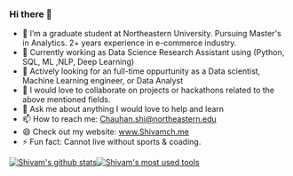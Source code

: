 ### Hi there 👋


- 🔭 I’m a graduate student at Northeastern University. Pursuing Master's in Analytics. 2+ years experience in e-commerce industry. 
- 🌱 Currently working as Data Science Research Assistant using (Python, SQL, ML ,NLP, Deep Learning) 
- 🤔 Actively looking for an full-time oppurtunity as a Data scientist, Machine Learning engineer, or Data Analyst
- 👯 I would love to collaborate on projects or hackathons related to the above mentioned fields.
- 💬 Ask me about anything I would love to help and learn
- 📫 How to reach me: Chauhan.shi@northeastern.edu
- 😄 Check out my website: www.Shivamch.me
- ⚡ Fun fact: Cannot live without sports & coading.

[![Shivam's github stats](https://github-readme-stats.vercel.app/api?username=Chauhanshi&show_icons=true&theme=dark&count_private=True)](https://github.com/Chauhanshi/github-readme-stats)[![Shivam's most used tools](https://github-readme-stats.vercel.app/api/top-langs/?username=Chauhanshi&theme=dark)](https://github.com/Chauhanshi/github-readme-stats)



